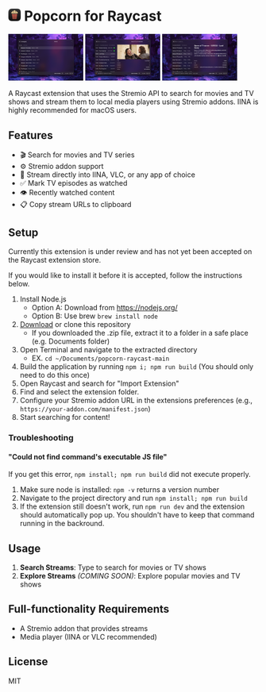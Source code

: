 <h1><img src="/assets/extension-icon.png" width="25" height="25"/>  Popcorn for Raycast</h1>

<div>
  <img src="/metadata/popcorn-1.png" width="30%"/>
  <img src="/metadata/popcorn-2.png" width="30%"/>
  <img src="/metadata/popcorn-3.png" width="30%" />
</div>

A Raycast extension that uses the Stremio API to search for movies and TV shows and stream them to local media players using Stremio addons. IINA is highly recommended for macOS users.

## Features

- 🎬 Search for movies and TV series
- ⚙️ Stremio addon support
- 🔗 Stream directly into IINA, VLC, or any app of choice
- ✅ Mark TV episodes as watched
- 👁️ Recently watched content
- 📋 Copy stream URLs to clipboard

## Setup

Currently this extension is under review and has not yet been accepted on the Raycast extension store.

If you would like to install it before it is accepted, follow the instructions below.

1. Install Node.js
   - Option A: Download from https://nodejs.org/
   - Option B: Use brew `brew install node`
2. [Download](https://github.com/martipops/popcorn-raycast/archive/refs/heads/main.zip) or clone this repository
    - If you downloaded the .zip file, extract it to a folder in a safe place (e.g. Documents folder)
2. Open Terminal and navigate to the extracted directory
   - EX. `cd ~/Documents/popcorn-raycast-main`
3. Build the application by running `npm i; npm run build` (You should only need to do this once)
4. Open Raycast and search for "Import Extension"
5. Find and select the extension folder.
6. Configure your Stremio addon URL in the extensions preferences (e.g., `https://your-addon.com/manifest.json`)
7. Start searching for content!

### Troubleshooting

#### "Could not find command's executable JS file"
If you get this error, `npm install; npm run build` did not execute properly.
1. Make sure node is installed: `npm -v` returns a version number
2. Navigate to the project directory and run `npm install; npm run build`
3. If the extension still doesn't work, run `npm run dev` and the extension should automatically pop up. You shouldn't have to keep that command running in the backround.

## Usage

1. **Search Streams**: Type to search for movies or TV shows
2. **Explore Streams** *(COMING SOON)*: Explore popular movies and TV shows

## Full-functionality Requirements

- A Stremio addon that provides streams
- Media player (IINA or VLC recommended)

## License

MIT
